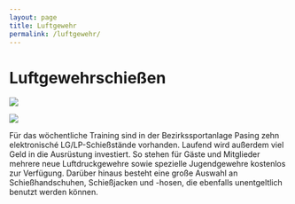 ```yaml
---
layout: page
title: Luftgewehr
permalink: /luftgewehr/
---
```

# Luftgewehrschießen

![](/images/uploads/dsc03330.jpg)



![](/images/uploads/dsc03315.jpg)

Für das wöchentliche Training sind in der Bezirkssportanlage Pasing zehn elektronisché LG/LP-Schießstände vorhanden. Laufend wird außerdem viel Geld in die Ausrüstung investiert. So stehen für Gäste und Mitglieder mehrere neue Luftdruckgewehre sowie spezielle Jugendgewehre kostenlos zur Verfügung. Darüber hinaus besteht eine große Auswahl an Schießhandschuhen, Schießjacken und -hosen, die ebenfalls unentgeltlich benutzt werden können.

![]()